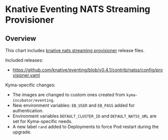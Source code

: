# Knative Eventing NATS Streaming Provisioner

## Overview

This chart includes [knative nats streaming provisioner](https://github.com/knative/eventing/tree/master/contrib/natss/config) release files.

Included releases:
 * https://github.com/knative/eventing/blob/v0.4.1/contrib/natss/config/provisioner.yaml

Kyma-specific changes:

* The images are changed to custom ones created from `kyma-incubator/eventing`.
* New environment variables: `EB_USER` and `EB_PASS` added for authentication.
* Environment variables `DEFAULT_CLUSTER_ID` and `DEFAULT_NATSS_URL` are set for Kyma-specific needs.
* A new label `rand` added to Deployments to force Pod restart during the upgrade.
